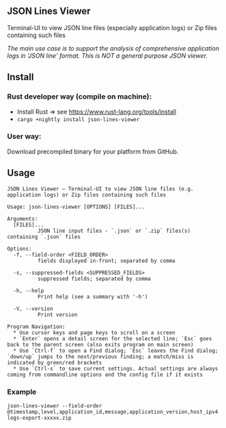 JSON Lines Viewer
---
Terminal-UI to view JSON line files (especially application logs) or Zip files containing such files

_The main use case is to support the analysis of comprehensive application logs in 'JSON line' format. This is NOT a general purpose JSON viewer._

## Install

### Rust developer way (compile on machine):
- Install Rust => see https://www.rust-lang.org/tools/install
- `cargo +nightly install json-lines-viewer`

### User way:
Download precompiled binary for your platform from GitHub.

## Usage
```
JSON Lines Viewer – Terminal-UI to view JSON line files (e.g. application logs) or Zip files containing such files

Usage: json-lines-viewer [OPTIONS] [FILES]...

Arguments:
  [FILES]...
          JSON line input files - `.json` or `.zip` files(s) containing `.json` files

Options:
  -f, --field-order <FIELD_ORDER>
          fields displayed in-front; separated by comma

  -s, --suppressed-fields <SUPPRESSED_FIELDS>
          suppressed fields; separated by comma

  -h, --help
          Print help (see a summary with '-h')

  -V, --version
          Print version

Program Navigation:
  * Use cursor keys and page keys to scroll on a screen
  * `Enter` opens a detail screen for the selected line; `Esc` goes back to the parent screen (also exits program on main screen)
  * Use `Ctrl-f` to open a Find dialog; `Esc` leaves the Find dialog; `down/up` jumps to the next/previous finding; a match/miss is indicated by green/red brackets
  * Use `Ctrl-s` to save current settings. Actual settings are always coming from commandline options and the config file if it exists
```

### Example
```
json-lines-viewer --field-order @timestamp,level,application_id,message,application_version,host_ipv4 logs-export-xxxxx.zip
```

